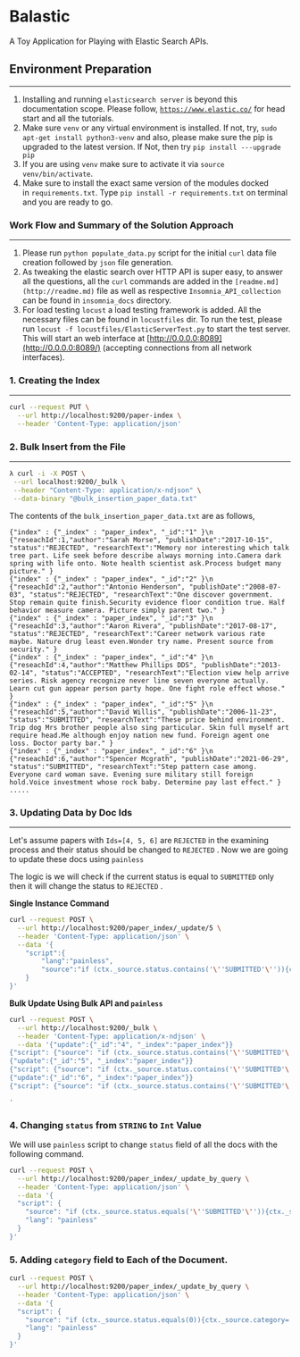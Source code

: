 # Balastic

A Toy Application for Playing with Elastic Search APIs.

## Environment Preparation

---

1. Installing and running `elasticsearch server` is beyond this documentation scope. Please follow, [`https://www.elastic.co/`](https://www.elastic.co/) for head start and all the tutorials.
2. Make sure `venv` or any virtual environment is installed. If not, try, `sudo apt-get install python3-venv` and also, please make sure the pip is upgraded to the latest version. If Not, then try `pip install ---upgrade pip`
3. If you are using `venv` make sure to activate it via `source venv/bin/activate`.
4. Make sure to install the exact same version of the modules docked in `requirements.txt`. Type `pip install -r requirements.txt` on terminal and you are ready to go.

### Work Flow and Summary of the Solution Approach

---

1. Please run `python populate_data.py` script for the initial `curl` data file creation followed by `json` file generation. 
2. As tweaking the elastic search over HTTP API is super easy, to answer all the questions, all the `curl` commands are added in the `[readme.md](http://readme.md)` file as well as respective `Insomnia_API_collection` can be found in `insomnia_docs` directory. 
3. For load testing `locust` a load testing framework is added. All the necessary files can be found in `locustfiles` dir. To run the test, please run `locust -f locustfiles/ElasticServerTest.py` to start the test server. This will start an web interface at [http://0.0.0.0:8089](http://0.0.0.0:8089/) (accepting connections from all network interfaces). 

### 1. Creating the Index

---

```bash
curl --request PUT \
  --url http://localhost:9200/paper-index \
  --header 'Content-Type: application/json'
```

### 2. Bulk Insert from the File

---

```bash
λ curl -i -X POST \
 --url localhost:9200/_bulk \
 --header "Content-Type: application/x-ndjson" \
 --data-binary "@bulk_insertion_paper_data.txt"
```

The contents of the `bulk_insertion_paper_data.txt` are as follows, 

```
{"index" : {"_index" : "paper_index", "_id":"1" }\n
{"reseachId":1,"author":"Sarah Morse", "publishDate":"2017-10-15", "status":"REJECTED", "researchText":"Memory nor interesting which talk tree part. Life seek before describe always morning into.Camera dark spring with life onto. Note health scientist ask.Process budget many picture." }
{"index" : {"_index" : "paper_index", "_id":"2" }\n
{"reseachId":2,"author":"Antonio Henderson", "publishDate":"2008-07-03", "status":"REJECTED", "researchText":"One discover government. Stop remain quite finish.Security evidence floor condition true. Half behavior measure camera. Picture simply parent two." }
{"index" : {"_index" : "paper_index", "_id":"3" }\n
{"reseachId":3,"author":"Aaron Rivera", "publishDate":"2017-08-17", "status":"REJECTED", "researchText":"Career network various rate maybe. Nature drug least even.Wonder try name. Present source from security." }
{"index" : {"_index" : "paper_index", "_id":"4" }\n
{"reseachId":4,"author":"Matthew Phillips DDS", "publishDate":"2013-02-14", "status":"ACCEPTED", "researchText":"Election view help arrive series. Risk agency recognize never line seven everyone actually. Learn cut gun appear person party hope. One fight role effect whose." }
{"index" : {"_index" : "paper_index", "_id":"5" }\n
{"reseachId":5,"author":"David Willis", "publishDate":"2006-11-23", "status":"SUBMITTED", "researchText":"These price behind environment. Trip dog Mrs brother people also sing particular. Skin full myself art require head.Me although enjoy nation new fund. Foreign agent one loss. Doctor party bar." }
{"index" : {"_index" : "paper_index", "_id":"6" }\n
{"reseachId":6,"author":"Spencer Mcgrath", "publishDate":"2021-06-29", "status":"SUBMITTED", "researchText":"Step pattern case among. Everyone card woman save. Evening sure military still foreign hold.Voice investment whose rock baby. Determine pay last effect." }
.....
```

### 3. Updating Data by Doc Ids

---

Let's assume papers with  `Ids=[4, 5, 6]` are `REJECTED` in the examining process and their status should be changed to `REJECTED` . Now we are going to update these docs using `painless`

The logic is we will check if the current status is equal to `SUBMITTED` only then it will change the status to `REJECTED` . 

**Single Instance Command**

```bash
curl --request POST \
  --url http://localhost:9200/paper_index/_update/5 \
  --header 'Content-Type: application/json' \
  --data '{
	"script":{
		"lang":"painless",
		"source":"if (ctx._source.status.contains('\''SUBMITTED'\'')){ctx._source.status = '\''REJECTED'\''}"
	}
}'
```

**Bulk Update Using Bulk API and `painless`** 

```bash
curl --request POST \
  --url http://localhost:9200/_bulk \
  --header 'Content-Type: application/x-ndjson' \
  --data '{"update":{"_id":"4", "_index":"paper_index"}}
{"script": {"source": "if (ctx._source.status.contains('\''SUBMITTED'\'')){ctx._source.status='\''REJECTED'\''}","lang": "painless"}}
{"update":{"_id":"5", "_index":"paper_index"}}
{"script": {"source": "if (ctx._source.status.contains('\''SUBMITTED'\'')){ctx._source.status='\''REJECTED'\''}","lang": "painless"}}
{"update":{"_id":"6", "_index":"paper_index"}}
{"script": {"source": "if (ctx._source.status.contains('\''SUBMITTED'\'')){ctx._source.status='\''REJECTED'\''}","lang": "painless"}}

'
```

### 4. Changing `status` from `STRING` to `Int` Value

We will use `painless` script to change `status` field of all the docs with the following command. 

```bash
curl --request POST \
  --url http://localhost:9200/paper_index/_update_by_query \
  --header 'Content-Type: application/json' \
  --data '{
  "script": {
    "source": "if (ctx._source.status.equals('\''SUBMITTED'\'')){ctx._source.status=0} if (ctx._source.status.equals('\''ACCEPTED'\'')){ctx._source.status=1}if (ctx._source.status.equals('\''REJECTED'\'')){ctx._source.status=2}",
    "lang": "painless"
  }
}'
```

### 5. Adding `category` field to Each of the Document.

```bash
curl --request POST \
  --url http://localhost:9200/paper_index/_update_by_query \
  --header 'Content-Type: application/json' \
  --data '{
  "script": {
    "source": "if (ctx._source.status.equals(0)){ctx._source.category='\''submitted'\''} if (ctx._source.status.equals(1)){ctx._source.category='\''accepted'\''}if (ctx._source.status.equals(2)){ctx._source.category='\''rejected'\''}",
    "lang": "painless"
  }
}'
```